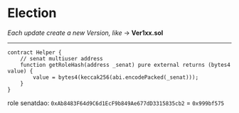 # Election

*Each update create a new Version, like* -> **Ver1xx.sol**

---

```solidity
contract Helper {
    // senat multiuser address
    function getRoleHash(address _senat) pure external returns (bytes4 value) {
        value = bytes4(keccak256(abi.encodePacked(_senat)));
    }
}
```
role senatdao: `0xAb8483F64d9C6d1EcF9b849Ae677dD3315835cb2` = `0x999bf575` 

#

